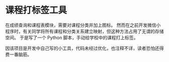 # 课程打标签工具

在成绩查询和课程表模块，需要对课程分类并加上图标。 然而在之前开发微信小程序时，有关同学将所有课程和分类关系建立映射，但这种方法占用了无谓的存储空间。 于是写了一个 Python
脚本，手动给学校中的课程打上标签。

因该项目是开发中自己写的小工具，代码未经过优化，也注释不详，读者恐怕还得费一番脑筋。
